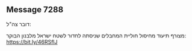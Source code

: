 ## Message 7288

דובר צה"ל:

מצורף תיעוד מחיסול חוליית המחבלים שניסתה לחדור לשטח ישראל מלבנון הבוקר: https://bit.ly/46RSflJ

